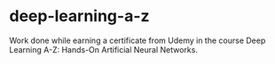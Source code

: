 # deep-learning-a-z
Work done while earning a certificate from Udemy in the course Deep Learning A-Z: Hands-On Artificial Neural Networks. 
